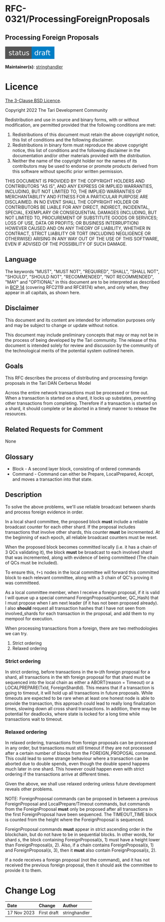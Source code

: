 # RFC-0321/ProcessingForeignProposals

## Processing Foreign Proposals

![status: draft](theme/images/status-draft.svg)

**Maintainer(s)**: [stringhandler](https://github.com/stringhandler)

# Licence

[The 3-Clause BSD Licence](https://opensource.org/licenses/BSD-3-Clause).

Copyright 2022 The Tari Development Community

Redistribution and use in source and binary forms, with or without modification, are permitted provided that the
following conditions are met:

1. Redistributions of this document must retain the above copyright notice, this list of conditions and the following
   disclaimer.
2. Redistributions in binary form must reproduce the above copyright notice, this list of conditions and the following
   disclaimer in the documentation and/or other materials provided with the distribution.
3. Neither the name of the copyright holder nor the names of its contributors may be used to endorse or promote products
   derived from this software without specific prior written permission.

THIS DOCUMENT IS PROVIDED BY THE COPYRIGHT HOLDERS AND CONTRIBUTORS "AS IS", AND ANY EXPRESS OR IMPLIED WARRANTIES,
INCLUDING, BUT NOT LIMITED TO, THE IMPLIED WARRANTIES OF MERCHANTABILITY AND FITNESS FOR A PARTICULAR PURPOSE ARE
DISCLAIMED. IN NO EVENT SHALL THE COPYRIGHT HOLDER OR CONTRIBUTORS BE LIABLE FOR ANY DIRECT, INDIRECT, INCIDENTAL,
SPECIAL, EXEMPLARY OR CONSEQUENTIAL DAMAGES (INCLUDING, BUT NOT LIMITED TO, PROCUREMENT OF SUBSTITUTE GOODS OR
SERVICES; LOSS OF USE, DATA OR PROFITS; OR BUSINESS INTERRUPTION) HOWEVER CAUSED AND ON ANY THEORY OF LIABILITY,
WHETHER IN CONTRACT, STRICT LIABILITY OR TORT (INCLUDING NEGLIGENCE OR OTHERWISE) ARISING IN ANY WAY OUT OF THE USE OF
THIS SOFTWARE, EVEN IF ADVISED OF THE POSSIBILITY OF SUCH DAMAGE.

## Language

The keywords "MUST", "MUST NOT", "REQUIRED", "SHALL", "SHALL NOT", "SHOULD", "SHOULD NOT", "RECOMMENDED",
"NOT RECOMMENDED", "MAY" and "OPTIONAL" in this document are to be interpreted as described in
[BCP 14](https://tools.ietf.org/html/bcp14) (covering RFC2119 and RFC8174) when, and only when, they appear in all capitals, as
shown here.

## Disclaimer

This document and its content are intended for information purposes only and may be subject to change or update
without notice.

This document may include preliminary concepts that may or may not be in the process of being developed by the Tari
community. The release of this document is intended solely for review and discussion by the community of the
technological merits of the potential system outlined herein.

## Goals

This RFC describes the process of distributing and processing foreign proposals in the Tari DAN Cerberus Model

Across the entire network transactions must be processed or time out. When a transaction is started on a shard, it locks up substates, preventing other transactions from completing. Therefore if a transaction is started on a shard, it
should complete or be aborted in a timely manner to release the resources.

## Related Requests for Comment

<!-- * [RFC-0111: Base Node Architecture](./RFC-0111_BaseNodeArchitecture.md) -->
None

## Glossary

* Block - A second layer block, consisting of ordered commands
* Command - Command can either be Prepare, LocalPrepared, Accept, and moves a transaction into that state.

## Description

To solve the above problems, we'll use reliable broadcast between shards and process foreign evidence in order.

In a local shard committee, the proposed block **must** include a reliable broadcast counter for each other shard. If the proposal includes transactions that involve other shards, this counter **must** be incremented.
At the beginning of each epoch, all reliable broadcast counters must be reset.

When the proposed block becomes committed locally (i.e. it has a chain of 3 QCs validating it), the block **must** be broadcast to each involved shard that was incremented, along with evidence of being committeed (The chain of QCs must be included).

To ensure this, `f+1` nodes in the local committee will forward this committed block to each relevant committee, along with a 3 chain of QC's proving it was committeed.

As a local committee member, when I receive a foreign proposal, if it is valid I will queue up a special command ForeignProposal(number, QC_Hash) that I must propose
when I am next leader (if it has not been proposed already). I also **should** request all transaction hashes that I have not seen from involved_shards for each transaction in the proposal, and add them to my mempool for execution.

When processing transactions from a foreign, there are two methodologies we can try.
1. Strict ordering
2. Relaxed ordering

### Strict ordering
In strict ordering, before transactions in the `N+1`th foreign proposal for a shard, all transactions in the `N`th foreign proposal for that shard must be sequenced into the local chain as either a ABORT(reason = Timeout) or a LOCALPREPARE(TxId, ForeignShardId).
This means that if a transaction is going to timeout, it will hold up all transactions in future proposals. While timeouts are expected to be rare when at least one honest node is able to provide the transaction, this approach could lead to
really long finalization times, slowing down all cross shard transactions. In addition, there may be potential for deadlocks, where state is locked for a long time while transactions wait to timeout.

### Relaxed ordering
In relaxed ordering, transactions from foreign proposals can be processed in any order, but transactions must still timeout if they are not processed after a certain number of blocks from the FOREIGN_PROPOSAL command. This could lead to some
strange behaviour where a transaction can be aborted due to double spends, even though the double spend happens much later in one shard. This however could happen even with strict ordering if the transactions arrive at different times.

Given the above, we shall use relaxed ordering unless future development reveals other problems.

NOTE: ForeignProposal commands can be proposed in between a previous ForeignProposal and LocalPrepare/Timeout commands, but commands from the ForeignProposal **must** only be proposed after all transactions in the first ForeignProposal have been sequenced.
The TIMEOUT_TIME block is counted from the height where the ForeignProposal is sequenced.

ForeignProposal commands **must** appear in strict ascending order in the blockchain, but do not have to be in sequential blocks. In other words, for shard *s*, the block containing ForeignProposal(*s*, 1) must have a height lower than ForeignProposal(*s*, 2). Also, if a chain contains ForeignProposal(*s*, 1) and ForeignProposal(*s*, 3), then it **must** also contain ForeignProposal(*s*, 2).

If a node receives a foreign proposal (not the command), and it has not received
the previous foreign proposal, then it should ask the committee to provide it to them.


# Change Log

| Date        | Change        | Author |
|:------------|:--------------|:-------|
| 17 Nov 2023  | First draft   | stringhandler  |

